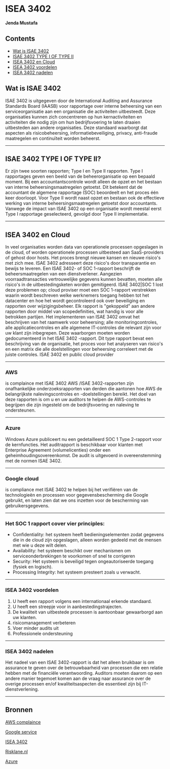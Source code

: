 # ISEA 3402

**Jenda Mustafa**

## Contents

* [Wat is ISAE 3402]()
* [ISAE 3402 TYPE I OF TYPE II]()
* [ISEA 3402 en Cloud]()
* [ISEA 3402 voordelen]()
* [ISEA 3402 nadelen]()


## Wat is ISAE 3402

ISAE 3402 is uitgegeven door de International Auditing and Assurance Standards Board (IAASB) voor rapportage over interne beheersing van een serviceorganisatie aan een organisatie die activiteiten uitbesteedt. Deze organisaties kunnen zich concentreren op hun kernactiviteiten en activiteiten die nodig zijn om hun bedrijfsvoering te laten draaien uitbesteden aan andere organisaties.
 Deze standaard waarborgt dat aspecten als risicobeheersing, informatiebeveiliging, privacy, anti-fraude maatregelen en continuïteit worden beheerst.

---


## ISAE 3402 TYPE I OF TYPE II?

Er zijn twee soorten rapporten; Type I en Type II rapporten.
Type I rapportages geven een beeld van de beheerorganisatie op een bepaald moment. Bij een accountantscontrole wordt alleen de opzet en het bestaan van interne beheersingsmaatregelen getoetst. Dit betekent dat de accountant de algemene rapportage (SOC) beoordeelt en het proces één keer doorloopt. 
Voor Type II wordt naast opzet en bestaan ook de effectieve werking van interne beheersingsmaatregelen getoetst door accountants. Vanwege de impact van ISAE 3402 op een organisatie wordt meestal eerst Type I rapportage geselecteerd, gevolgd door Type II implementatie.

---

## ISEA 3402 en Cloud 
In veel organisaties worden data van operationele processen opgeslagen in de cloud, of worden operationele processen uitbesteed aan SaaS-providers of gehost door hosts.  Het proces brengt nieuwe kansen en nieuwe risico's met zich mee.  ISAE 3402 adresseert deze risico's door transparantie en bewijs te leveren. 
Een ISAE 3402- of SOC 1-rapport beschrijft de beheersmaatregelen van een dienstverlener.
Aangezien voorraadtransacties vertrouwelijke gegevens kunnen bevatten, moeten alle risico's in de uitbestedingsketen worden gemitigeerd. ISAE 3402|SOC 1 lost deze problemen op; cloud proviser moet een SOC 1-rapport verstrekken waarin wordt beschreven welke werknemers toegang hebben tot het datacenter en hoe het wordt gecontroleerd ook over beveiliging en rapporten over wijzigingsbeheer. Elk rapport is "gekoppeld" aan andere rapporten door middel van scopedefinities, wat handig is voor alle betrokken partijen.
Het implementeren van ISAE 3402 omvat het beschrijven van het raamwerk voor beheersing; alle monitoringcontroles, alle applicatiecontroles en alle algemene IT-controles die relevant zijn voor uw klant zijn inbegrepen. Deze waarborgen moeten worden gedocumenteerd in het ISAE 3402 -rapport. Dit type rapport bevat een beschrijving van de organisatie, het proces voor het analyseren van risico's en een matrix die alle doelstellingen voor beheersing correleert met de juiste controles.
ISAE 3402 en public cloud provider

---
### AWS
  is complaince met ISAE 3402 AWS /ISAE 3402-rapporten zijn onafhankelijke onderzoeksrapporten van derden die aantonen hoe AWS de belangrijkste nalevingscontroles en -doelstellingen bereikt. Het doel van deze rapporten is om u en uw auditors te helpen de AWS-controles te begrijpen die zijn ingesteld om de bedrijfsvoering en naleving te ondersteunen.

  ---
### Azure 
Windows Azure publiceert nu een gedetailleerd SOC 1 Type 2-rapport voor de kernfuncties. Het auditrapport is beschikbaar voor klanten met Enterprise Agreement (volumelicenties) onder een geheimhoudingsovereenkomst. De audit is uitgevoerd in overeenstemming met de normen ISAE 3402.

---
### Google cloud
  is compliance met ISAE 3402 te helpen  bij het verifiëren van de technologieën en processen voor gegevensbescherming die Google gebruikt, en laten zien dat we ons inzetten voor de bescherming van gebruikersgegevens.

  --- 
### Het SOC 1 rapport cover vier principles:
* Confidentiality: het systeem heeft bedieningselementen zodat gegevens die in de cloud zijn opgeslagen, alleen worden gedeeld met de mensen met wie u deze wilt delen.
* Availability: het systeem beschikt over mechanismen om serviceonderbrekingen te voorkomen of snel te corrigeren
* Security: Het systeem is beveiligd tegen ongeautoriseerde toegang (fysiek en logisch).
* Processing Integrity: het systeem presteert zoals u verwacht.


---

### ISEA 3402 voordelen

1.	U heeft een rapport volgens een internationaal erkende standaard.
2.	U heeft een streepje voor in aanbestedingstrajecten.
3.	De kwaliteit van uitbestede processen is aantoonbaar gewaarborgd aan uw klanten.
4.	risicomanagement verbeteren
5.	Voer minder audits uit
6.	Professionele ondersteuning

---


### ISEA 3402 nadelen
Het nadeel van een ISAE 3402-rapport is dat het alleen bruikbaar is om assurance te geven over de betrouwbaarheid van processen die een relatie hebben met de financiële verantwoording. Auditors moeten daarom op een andere manier tegemoet komen aan de vraag naar assurance over de overige processen en/of kwaliteitsaspecten die essentieel zijn bij IT-dienstverlening.

---

## Bronnen 

[AWS complaince](https://docs.aws.amazon.com/whitepapers/latest/introduction-aws-security/compliance.html)

[Google service](https://services.google.com/fh/files/blogs/btd-sec-op-2014-grey.pdf)

[ISEA 3402](https://isae3402.co.uk/isae-3402)

[Risklane.nl](https://risklane.nl/isae-3402/internet)

[Azure](https://azure.microsoft.com/nl-nl/blog/security-privacy-compliance-update-availability-of-ssae-16-isae-3402-attestation/)
